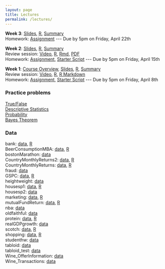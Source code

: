 ```yaml
---
layout: page
title: Lectures
permalink: /lectures/
---
```


**Week 3**:
[Slides](https://github.com/mlakolar/BUS41000/raw/master/slides/03_lecture.pdf),
[R](https://github.com/mlakolar/BUS41000/raw/master/slides/03_code.R),
[Summary](https://github.com/mlakolar/BUS41000/raw/master/slides/03_summary.pdf)    
Homework:
[Assignment](https://piazza.com/class_profile/get_resource/ihbf4oo8gc36od/in0v9roflv028d) ---
Due by 5pm on Friday, April 22th

**Week 2**:
[Slides](https://github.com/mlakolar/BUS41000/raw/master/slides/02_lecture.pdf),
[R](https://github.com/mlakolar/BUS41000/raw/master/slides/02_code.R),
[Summary](https://github.com/mlakolar/BUS41000/raw/master/slides/02_summary.pdf)    
Review session:
[Video](https://media.chicagobooth.edu/Mediasite6/Play/a4de25b0bb1944bd81873c14e2b3511b1d),
[R](https://github.com/mlakolar/BUS41000/raw/master/recitations/02_recitation.R),
[Rmd](https://github.com/mlakolar/BUS41000/raw/master/recitations/hw02_starter.Rmd),
[PDF](https://github.com/mlakolar/BUS41000/raw/master/recitations/hw02_starter.pdf)   
Homework:
[Assignment](https://piazza.com/class_profile/get_resource/ihbf4oo8gc36od/imw8bukhagu4wd),
[Starter Script](https://piazza.com/class_profile/get_resource/ihbf4oo8gc36od/ims7qrgouya5v0) ---
Due by 5pm on Friday, April 15th


**Week 1**: [Course Overview](https://github.com/mlakolar/BUS41000/raw/master/slides/01_courseOverview.pdf),
[Slides](https://github.com/mlakolar/BUS41000/raw/master/slides/01_lecture.pdf),
[R](https://github.com/mlakolar/BUS41000/raw/master/slides/01_code.R),
[Summary](https://github.com/mlakolar/BUS41000/raw/master/slides/01_summary.pdf)    
Review session:
[Video](https://media.chicagobooth.edu/Mediasite6/Play/5fe3b887a545407092005ca08ea789ba1d),
[R](https://github.com/mlakolar/BUS41000/raw/master/recitations/01_recitation.R),
[R Markdown](https://github.com/mlakolar/BUS41000/raw/master/recitations/hw01_starter.pdf)     
Homework:
[Assignment](https://piazza.com/class_profile/get_resource/ihbf4oo8gc36od/imfe2fpjwhw7fk),
[Starter Script](https://piazza.com/class_profile/get_resource/ihbf4oo8gc36od/imoxy3azb1b3s4) ---
Due by 5pm on Friday, April 8th

### Practice problems

[True/False](https://piazza.com/class_profile/get_resource/ihbf4oo8gc36od/ims6ocnsyny58y)   
[Descriptive Statistics](https://piazza.com/class_profile/get_resource/ihbf4oo8gc36od/imxgb5ttlep7nx)  
[Probability](https://piazza.com/class_profile/get_resource/ihbf4oo8gc36od/imxgb7g1je14ze)  
[Bayes Theorem](https://piazza.com/class_profile/get_resource/ihbf4oo8gc36od/imxgdiixymr5qf)

### Data

bank: [data](https://github.com/mlakolar/BUS41000/raw/master/data/bank.csv), [R](https://github.com/mlakolar/BUS41000/raw/master/data/bank.R)  
BeerConsumptionMBA: [data](https://github.com/mlakolar/BUS41000/raw/master/data/BeerConsumptionMBA.csv), [R](https://github.com/mlakolar/BUS41000/raw/master/data/BeerConsumptionMBA.R)  
bostonMarathon: [data](https://github.com/mlakolar/BUS41000/raw/master/data/bostonMarathon.csv)  
CountryMonthlyReturns2: [data](https://github.com/mlakolar/BUS41000/raw/master/data/CountryMonthlyReturns2.csv), [R](https://github.com/mlakolar/BUS41000/raw/master/data/CountryMonthlyReturns2.R)  
CountryMonthlyReturns: [data](https://github.com/mlakolar/BUS41000/raw/master/data/CountryMonthlyReturns.csv), [R](https://github.com/mlakolar/BUS41000/raw/master/data/CountryMonthlyReturns.R)  
fraud: [data](https://github.com/mlakolar/BUS41000/raw/master/data/fraud.csv)  
GSPC: [data](https://github.com/mlakolar/BUS41000/raw/master/data/GSPC.csv), [R](https://github.com/mlakolar/BUS41000/raw/master/data/GSPC.R)  
heightweight: [data](https://github.com/mlakolar/BUS41000/raw/master/data/heightweight.csv)  
housesp1: [data](https://github.com/mlakolar/BUS41000/raw/master/data/housesp1.csv), [R](https://github.com/mlakolar/BUS41000/raw/master/data/housesp1.R)  
housesp2: [data](https://github.com/mlakolar/BUS41000/raw/master/data/housesp2.csv)  
marketing: [data](https://github.com/mlakolar/BUS41000/raw/master/data/marketing.csv), [R](https://github.com/mlakolar/BUS41000/raw/master/data/marketing.R)  
mutualFundReturn: [data](https://github.com/mlakolar/BUS41000/raw/master/data/mutualFundReturn.csv), [R](https://github.com/mlakolar/BUS41000/raw/master/data/mutualFundReturn.R)  
nba: [data](https://github.com/mlakolar/BUS41000/raw/master/data/nba.csv)  
oldfaithful: [data](https://github.com/mlakolar/BUS41000/raw/master/data/oldfaithful.csv)  
protein: [data](https://github.com/mlakolar/BUS41000/raw/master/data/protein.csv), [R](https://github.com/mlakolar/BUS41000/raw/master/data/protein.R)  
realGDPgrowth: [data](https://github.com/mlakolar/BUS41000/raw/master/data/realGDPgrowth.csv)  
scotch: [data](https://github.com/mlakolar/BUS41000/raw/master/data/scotch.csv), [R](https://github.com/mlakolar/BUS41000/raw/master/data/scotch.R)  
shopping: [data](https://github.com/mlakolar/BUS41000/raw/master/data/shopping.csv), [R](https://github.com/mlakolar/BUS41000/raw/master/data/shopping.R)  
studenthw: [data](https://github.com/mlakolar/BUS41000/raw/master/data/studenthw.csv)  
tabloid: [data](https://github.com/mlakolar/BUS41000/raw/master/data/tabloid.csv)  
tabloid_test: [data](https://github.com/mlakolar/BUS41000/raw/master/data/tabloid_test.csv)  
Wine_OfferInformation: [data](https://github.com/mlakolar/BUS41000/raw/master/data/Wine_OfferInformation.csv)  
Wine_Transactions: [data](https://github.com/mlakolar/BUS41000/raw/master/data/Wine_Transactions.csv)
